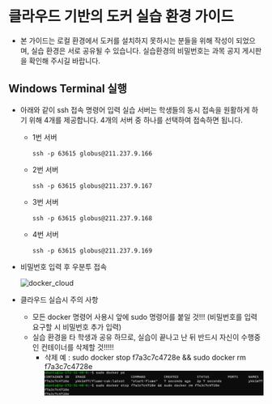 # 클라우드 기반의 도커 실습 환경 가이드

- 본 가이드는 로컬 환경에서 도커를 설치하지 못하시는 분들을 위해 작성이 되었으며, 실습 환경은 서로 공유될 수 있습니다. 
  실습환경의 비밀번호는 과목 공지 게시판을 확인해 주시길 바랍니다.


## Windows Terminal 실행

- 아래와 같이 ssh 접속 명령어 입력 실습 서버는 학생들의 동시 접속을 원활하게 하기 위해 4개를 제공합니다. 4개의 서버 중 하나를 선택하여 접속하면 됩니다.

  * 1번 서버

    ```
    ssh -p 63615 globus@211.237.9.166
    ```

  * 2번 서버

    ```
    ssh -p 63615 globus@211.237.9.167
    ``` 

  * 3번 서버

    ```
    ssh -p 63615 globus@211.237.9.168
    ```

  * 4번 서버

    ```
    ssh -p 63615 globus@211.237.9.169
    ``` 

- 비밀번호 입력 후 우분투 접속

  ![docker_cloud](./images/docker_cloud.png)


- 클라우드 실습시 주의 사항

  * 모든 docker 명령어 사용시 앞에 sudo 명령어를 붙일 것!!! (비밀번호를 입력요구할 시 비밀번호 추가 입력)
  * 실습 환경을 타 학생과 공유 하므로, 실습이 끝나고 난 뒤 반드시 자신이 수행중인 컨테이너를 삭제할 것!!!!!
    + 삭제 예 : sudo docker stop f7a3c7c4728e && sudo docker rm f7a3c7c4728e
      ![remove](./images/remove.jpg)